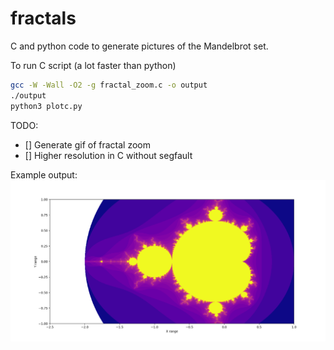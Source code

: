# fractals
C and python code to generate pictures of the Mandelbrot set.

To run C script (a lot faster than python)
```Bash
gcc -W -Wall -O2 -g fractal_zoom.c -o output
./output
python3 plotc.py
```

TODO: 
- [] Generate gif of fractal zoom
- [] Higher resolution in C without segfault

Example output:
<img src="./fractal.png">

